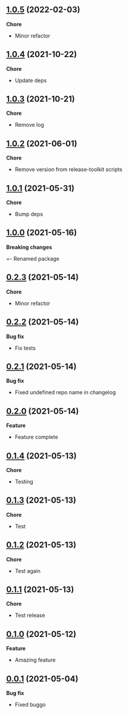 ## [1.0.5](https://github.com/helloitsjoe/release-toolkit/releases/tag/v1.0.5) (2022-02-03)

**Chore**

- Minor refactor

## [1.0.4](https://github.com/helloitsjoe/release-toolkit/releases/tag/v1.0.4) (2021-10-22)

**Chore**

- Update deps

## [1.0.3](https://github.com/helloitsjoe/release-toolkit/releases/tag/v1.0.3) (2021-10-21)

**Chore**

- Remove log

## [1.0.2](https://github.com/helloitsjoe/release-toolkit/releases/tag/v1.0.2) (2021-06-01)

**Chore**

- Remove version from release-toolkit scripts

## [1.0.1](https://github.com/helloitsjoe/release-toolkit/releases/tag/v1.0.1) (2021-05-31)

**Chore**

- Bump deps

## [1.0.0](https://github.com/helloitsjoe/release-toolkit/releases/tag/v1.0.0) (2021-05-16)

**Breaking changes**

=- Renamed package

## [0.2.3](https://github.com/helloitsjoe/release-toolkit/releases/tag/v0.2.3) (2021-05-14)

**Chore**

- Minor refactor

## [0.2.2](https://github.com/helloitsjoe/release-toolkit/releases/tag/v0.2.2) (2021-05-14)

**Bug fix**

- Fix tests

## [0.2.1](https://github.com/helloitsjoe/release-toolkit/releases/tag/v0.2.1) (2021-05-14)

**Bug fix**

- Fixed undefined repo name in changelog

## [0.2.0](https://github.com/helloitsjoe/release-toolkit/releases/tag/v0.2.0) (2021-05-14)

**Feature**

- Feature complete

## [0.1.4](https://github.com/helloitsjoe/release-toolkit/releases/tag/v0.1.4) (2021-05-13)

**Chore**

- Testing

## [0.1.3](https://github.com/helloitsjoe/release-toolkit/releases/tag/v0.1.3) (2021-05-13)

**Chore**

- Test

## [0.1.2](https://github.com/helloitsjoe/release-toolkit/releases/tag/v0.1.2) (2021-05-13)

**Chore**

- Test again

## [0.1.1](https://github.com/helloitsjoe/release-toolkit/releases/tag/0.1.1) (2021-05-13)

**Chore**

- Test release

## [0.1.0](https://github.com/helloitsjoe/release-toolkit/releases/tag/0.1.0) (2021-05-12)

**Feature**

- Amazing feature

## [0.0.1](https://github.com/helloitsjoe/changelog/releases/tag/v0.0.1) (2021-05-04)

**Bug fix**

- Fixed buggo

